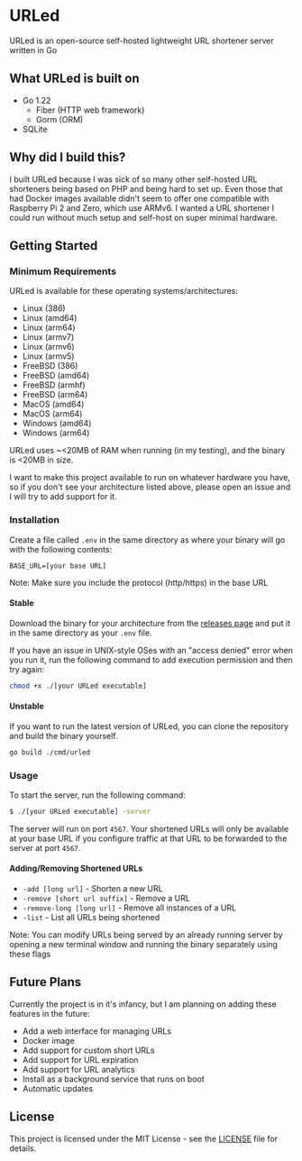 # URLed

URLed is an open-source self-hosted lightweight URL shortener server written in Go

## What URLed is built on

- Go 1.22
    - Fiber (HTTP web framework)
    - Gorm (ORM)
- SQLite

## Why did I build this?

I built URLed because I was sick of so many other self-hosted URL shorteners being based on PHP and being hard to set
up. Even those that had Docker images available didn't seem to offer one compatible with Raspberry Pi 2 and Zero, which use ARMv6. I wanted a URL shortener 
I could run without much setup and self-host on super minimal hardware.

## Getting Started

### Minimum Requirements

URLed is available for these operating systems/architectures:

- Linux (386)
- Linux (amd64)
- Linux (arm64)
- Linux (armv7)
- Linux (armv6)
- Linux (armv5)
- FreeBSD (386)
- FreeBSD (amd64)
- FreeBSD (armhf)
- FreeBSD (arm64)
- MacOS (amd64)
- MacOS (arm64)
- Windows (amd64)
- Windows (arm64)

URLed uses ~<20MB of RAM when running (in my testing), and the binary is <20MB in size.

I want to make this project available to run on whatever hardware you have, so if you don't see your architecture
listed above, please open an issue and I will try to add support for it.

### Installation

Create a file called `.env` in the same directory as where your binary will go with the following contents:

```BASE_URL=[your base URL]```

Note: Make sure you include the protocol (http/https) in the base URL

#### Stable

Download the binary for your architecture from the [releases page](https://github.com/masoncfrancis/urled/releases)
and put it in the same directory as your `.env` file.

If you have an issue in UNIX-style OSes with an "access denied" error when you run it, run the following command to add execution permission
and then try again:

```bash
chmod +x ./[your URLed executable]
```

#### Unstable

If you want to run the latest version of URLed, you can clone the repository and build the binary yourself.

```bash
go build ./cmd/urled
```

### Usage

To start the server, run the following command:

```bash
$ ./[your URLed executable] -server
```

The server will run on port `4567`. Your shortened URLs will only be available at your base URL if
you configure traffic at that URL to be forwarded to the server at port `4567`.

#### Adding/Removing Shortened URLs

- `-add [long url]` - Shorten a new URL
- `-remove [short url suffix]` - Remove a URL
- `-remove-long [long url]` - Remove all instances of a URL
- `-list` - List all URLs being shortened

Note: You can modify URLs being served by an already running server by opening a new terminal window and running
the binary separately using these flags

## Future Plans

Currently the project is in it's infancy, but I am planning on adding these features in the future:

- Add a web interface for managing URLs
- Docker image
- Add support for custom short URLs
- Add support for URL expiration
- Add support for URL analytics
- Install as a background service that runs on boot
- Automatic updates

## License

This project is licensed under the MIT License - see the [LICENSE](LICENSE) file for details.
